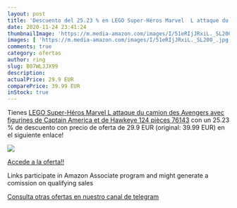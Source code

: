 ```yaml
---
layout: post
title: 'Descuento del 25.23 % en LEGO Super-Héros Marvel  L attaque du ca'
date: 2020-11-24 23:41:24
thumbnailImage: 'https://m.media-amazon.com/images/I/51eRIjJRxiL._SL200_.jpg'
images: [ 'https://m.media-amazon.com/images/I/51eRIjJRxiL._SL200_.jpg' ]
comments: true
category: ofertas
author: ring
slug: B07WLJJX99
description:
actualPrice: 29.9 EUR
comparePrice: 39.99 EUR
inStock: true
---
```


Tienes [LEGO Super-Héros Marvel  L attaque du camion des Avengers avec figurines de Captain America et de Hawkeye  124 pièces  76143](https://www.amazon.fr/dp/B07WLJJX99/?tag=redken012-21) con un 25.23 % de descuento con precio de oferta de 29.9 EUR (original: 39.99 EUR) en el siguiente enlace!

[![](https://m.media-amazon.com/images/I/51eRIjJRxiL._SL200_.jpg)](https://www.amazon.fr/dp/B07WLJJX99/?tag=redken012-21)

[Accede a la oferta!!](https://www.amazon.fr/dp/B07WLJJX99/?tag=redken012-21)

Links participate in Amazon Associate program and might generate a comission on qualifying sales

[Consulta otras ofertas en nuestro canal de telegram](https://t.me/s/ofertas25)
